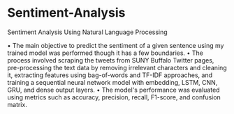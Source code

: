 # Sentiment-Analysis
 Sentiment Analysis Using Natural Language Processing
 
• The main objective to predict the sentiment of a given sentence using my trained model was performed though it has a few boundaries. 
• The process involved scraping the tweets from SUNY Buffalo Twitter pages, pre-processing the text data by removing irrelevant characters and cleaning it, extracting features using bag-of-words and TF-IDF approaches, and training a sequential neural network model with embedding, LSTM, CNN, GRU, and dense output layers. 
• The model's performance was evaluated using metrics such as accuracy, precision, recall, F1-score, and confusion matrix.
